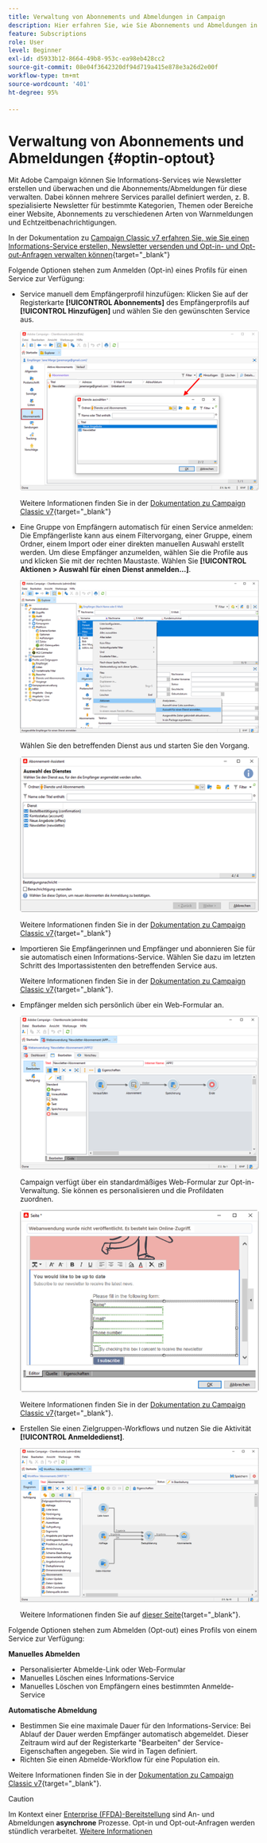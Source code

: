 ```yaml
---
title: Verwaltung von Abonnements und Abmeldungen in Campaign
description: Hier erfahren Sie, wie Sie Abonnements und Abmeldungen in Campaign v8 verwalten.
feature: Subscriptions
role: User
level: Beginner
exl-id: d5933b12-8664-49b8-953c-ea98eb428cc2
source-git-commit: 08e04f3642320df94d719a415e878e3a26d2e00f
workflow-type: tm+mt
source-wordcount: '401'
ht-degree: 95%

---
```


# Verwaltung von Abonnements und Abmeldungen {#optin-optout}

Mit Adobe Campaign können Sie Informations-Services wie Newsletter erstellen und überwachen und die Abonnements/Abmeldungen für diese verwalten. Dabei können mehrere Services parallel definiert werden, z. B. spezialisierte Newsletter für bestimmte Kategorien, Themen oder Bereiche einer Website, Abonnements zu verschiedenen Arten von Warnmeldungen und Echtzeitbenachrichtigungen.

In der Dokumentation zu [Campaign Classic v7 erfahren Sie, wie Sie einen Informations-Service erstellen, Newsletter versenden und Opt-in- und Opt-out-Anfragen verwalten können](https://experienceleague.adobe.com/docs/campaign-classic/using/sending-messages/subscriptions-and-referrals/managing-subscriptions.html?lang=de){target="_blank"}

Folgende Optionen stehen zum Anmelden (Opt-in) eines Profils für einen Service zur Verfügung:

* Service manuell dem Empfängerprofil hinzufügen: Klicken Sie auf der Registerkarte **[!UICONTROL Abonnements]** des Empfängerprofils auf **[!UICONTROL Hinzufügen]** und wählen Sie den gewünschten Service aus.

  ![](assets/subscribe-to-a-service.png)

  Weitere Informationen finden Sie in der [Dokumentation zu Campaign Classic v7](https://experienceleague.adobe.com/docs/campaign-classic/using/getting-started/profile-management/editing-a-profile.html?lang=de#deliveries-tab){target="_blank"}

* Eine Gruppe von Empfängern automatisch für einen Service anmelden: Die Empfängerliste kann aus einem Filtervorgang, einer Gruppe, einem Ordner, einem Import oder einer direkten manuellen Auswahl erstellt werden. Um diese Empfänger anzumelden, wählen Sie die Profile aus und klicken Sie mit der rechten Maustaste. Wählen Sie **[!UICONTROL Aktionen > Auswahl für einen Dienst anmelden...]**.

  ![](assets/subscribe-selection.png)

  Wählen Sie den betreffenden Dienst aus und starten Sie den Vorgang.

  ![](assets/subscribe-confirm.png)

  Weitere Informationen finden Sie in der [Dokumentation zu Campaign Classic v7](https://experienceleague.adobe.com/docs/campaign-classic/using/getting-started/profile-management/editing-a-profile.html?lang=de#deliveries-tab){target="_blank"}


* Importieren Sie Empfängerinnen und Empfänger und abonnieren Sie für sie automatisch einen Informations-Service. Wählen Sie dazu im letzten Schritt des Importassistenten den betreffenden Service aus.

  Weitere Informationen finden Sie in der [Dokumentation zu Campaign Classic v7](https://experienceleague.adobe.com/docs/campaign-classic/using/getting-started/importing-and-exporting-data/generic-imports-exports/executing-import-jobs.html?lang=de#step-5---additional-step-when-importing-recipients){target="_blank"}.

* Empfänger melden sich persönlich über ein Web-Formular an.

  ![](assets/opt-in-webapp.png)

  Campaign verfügt über ein standardmäßiges Web-Formular zur Opt-in-Verwaltung. Sie können es personalisieren und die Profildaten zuordnen.

  ![](assets/web-app.png)

  Weitere Informationen finden Sie in der [Dokumentation zu Campaign Classic v7](https://experienceleague.adobe.com/docs/campaign-classic/using/designing-content/web-forms/use-cases--web-forms.html?lang=de#create-a-subscription--form-with-double-opt-in){target="_blank"}.


* Erstellen Sie einen Zielgruppen-Workflows und nutzen Sie die Aktivität **[!UICONTROL Anmeldedienst]**.

  ![](assets/wf-subscription.png)

  Weitere Informationen finden Sie auf [dieser Seite](https://experienceleague.adobe.com/docs/campaign/automation/workflows/wf-activities/targeting-activities/subscription-services.html?lang=de){target="_blank"}.

Folgende Optionen stehen zum Abmelden (Opt-out) eines Profils von einem Service zur Verfügung:

**Manuelles Abmelden**

* Personalisierter Abmelde-Link oder Web-Formular
* Manuelles Löschen eines Informations-Service
* Manuelles Löschen von Empfängern eines bestimmten Anmelde-Service

**Automatische Abmeldung**

* Bestimmen Sie eine maximale Dauer für den Informations-Service: Bei Ablauf der Dauer werden Empfänger automatisch abgemeldet. Dieser Zeitraum wird auf der Registerkarte &quot;Bearbeiten&quot; der Service-Eigenschaften angegeben. Sie wird in Tagen definiert.
* Richten Sie einen Abmelde-Workflow für eine Population ein.

Weitere Informationen finden Sie in der [Dokumentation zu Campaign Classic v7](https://experienceleague.adobe.com/docs/campaign-classic/using/sending-messages/subscriptions-and-referrals/managing-subscriptions.html?lang=de#unsubscribing-a-recipient-from-a-service){target="_blank"}.


>[!CAUTION]
>
>Im Kontext einer [Enterprise (FFDA)-Bereitstellung](../architecture/enterprise-deployment.md) sind An- und Abmeldungen **asynchrone** Prozesse. Opt-in und Opt-out-Anfragen werden stündlich verarbeitet. [Weitere Informationen](../architecture/new-apis.md#sub-apis)

<!--
You can also enable your delivery recipients to forward messages to a friend. To do this, insert the relevant links into your delivery. You may then track this sharing process as well as the number of visits to the concerned pages. 

For more on this capability, refer to [Campaign Classic v7 documentation](https://experienceleague.adobe.com/docs/campaign-classic/using/sending-messages/subscriptions-and-referrals/viral-and-social-marketing.html?lang=de#viral-marketing--forward-to-a-friend){target="_blank"}
-->

